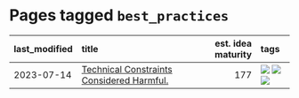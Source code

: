 # Pages tagged `best_practices`

|last_modified|title|est. idea maturity|tags
|:---|:---|---:|:---|
|2023-07-14|[Technical Constraints Considered Harmful.](../constraints_considered_hazardous.md)|177|[![](https://img.shields.io/badge/tag-best_practices-c9145c)](../tags/best_practices.md) [![](https://img.shields.io/badge/tag-engineering-7ffa70)](../tags/engineering.md) [![](https://img.shields.io/badge/tag-publication-e168be)](../tags/publication.md)|